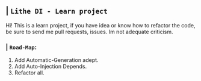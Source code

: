 ## | `Lithe DI - Learn project`
Hi! This is a learn project, if you have idea or know how to refactor the code, be sure to send me pull requests, issues. Im not adequate criticism.
### | `Road-Map`:
1) Add Automatic-Generation adept.
2) Add Auto-Injection Depends.
3) Refactor all.